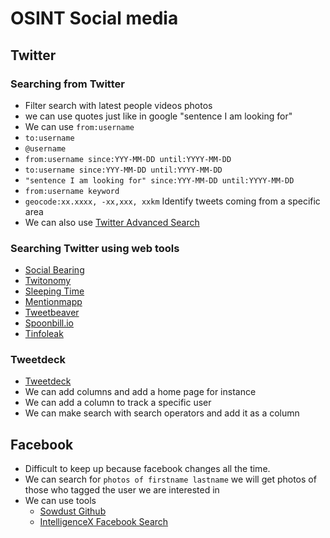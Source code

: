 # OSINT Social media

## Twitter

### Searching from Twitter

- Filter search with latest people videos photos
- we can use quotes just like in google "sentence I am looking for"
- We can use `from:username`
- `to:username`
- `@username`
- `from:username since:YYY-MM-DD until:YYYY-MM-DD`
- `to:username since:YYY-MM-DD until:YYYY-MM-DD`
- `"sentence I am looking for" since:YYY-MM-DD until:YYYY-MM-DD`
- `from:username keyword`
- `geocode:xx.xxxx, -xx,xxx, xxkm` Identify tweets coming from a specific area
- We can also use [Twitter Advanced Search](https://twitter.com/search-advanced)

### Searching Twitter using web tools

- [Social Bearing](https://socialbearing.com/)
- [Twitonomy](https://www.twitonomy.com/)
- [Sleeping Time](http://sleepingtime.org/)
- [Mentionmapp](https://mentionmapp.com/)
- [Tweetbeaver](https://tweetbeaver.com/)
- [Spoonbill.io](http://spoonbill.io/)
- [Tinfoleak](https://tinfoleak.com/)

### Tweetdeck

- [Tweetdeck](https://tweetdeck.twitter.com)
- We can add columns and add a home page for instance
- We can add a column to track a specific user 
- We can make search with search operators and add it as a column

## Facebook

- Difficult to keep up because facebook changes all the time.
- We can search for `photos of firstname lastname` we will get photos of those who tagged the user we are interested in
- We can use tools
  - [Sowdust Github](https://sowdust.github.io/fb-search/)
  - [IntelligenceX Facebook Search](https://intelx.io/tools?tab=facebook)
